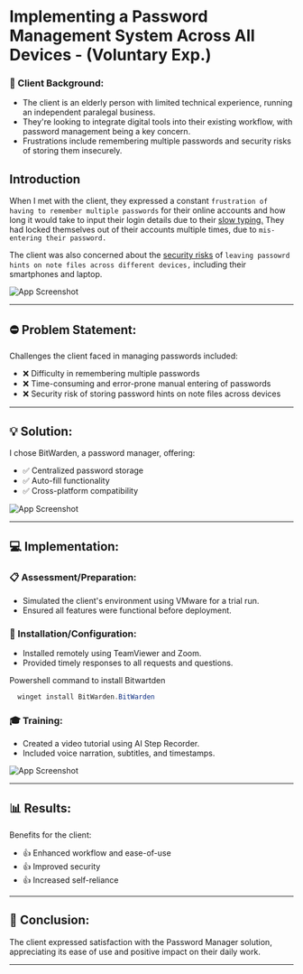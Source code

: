 # Implementing a Password Management System Across All Devices - (Voluntary Exp.)

### 👤 Client Background:
- The client is an elderly person with limited technical experience, running an independent paralegal business.
- They're looking to integrate digital tools into their existing workflow, with password management being a key concern.
- Frustrations include remembering multiple passwords and security risks of storing them insecurely.

## Introduction

When I met with the client, they expressed a constant `frustration of having to remember multiple passwords` for their online accounts and how long it would take to input their login details due to their <ins>slow typing.</ins> They had locked themselves out of their accounts multiple times, due to `mis-entering their password.`

The client was also concerned about the <ins>security risks</ins> of `leaving passowrd hints on note files across different devices,` including their smartphones and laptop.

![App Screenshot](https://via.placeholder.com/468x300?text=App+Screenshot+Here)

---

## ⛔ Problem Statement:
Challenges the client faced in managing passwords included:
- ❌ Difficulty in remembering multiple passwords
- ❌ Time-consuming and error-prone manual entering of passwords
- ❌ Security risk of storing password hints on note files across devices

---

## 💡 Solution:
I chose BitWarden, a password manager, offering:
- ✅ Centralized password storage
- ✅ Auto-fill functionality
- ✅ Cross-platform compatibility

![App Screenshot](https://via.placeholder.com/468x300?text=App+Screenshot+Here)

---

## 💻 Implementation:

### 📋 Assessment/Preparation:
- Simulated the client's environment using VMware for a trial run.
- Ensured all features were functional before deployment.

### 🔧 Installation/Configuration:
- Installed remotely using TeamViewer and Zoom.
- Provided timely responses to all requests and questions.

Powershell command to install Bitwartden

```powershell
  winget install BitWarden.BitWarden

```

### 🎓 Training:
- Created a video tutorial using AI Step Recorder.
- Included voice narration, subtitles, and timestamps.

![App Screenshot](https://via.placeholder.com/468x300?text=App+Screenshot+Here)

---

## 📊 Results:
Benefits for the client:
- 👍 Enhanced workflow and ease-of-use 
- 👍 Improved security 
- 👍 Increased self-reliance 

---

## 🎉 Conclusion:
The client expressed satisfaction with the Password Manager solution, appreciating its ease of use and positive impact on their daily work.

---
